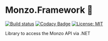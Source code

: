 # Monzo.Framework 🚀
[![Build status](https://ci.appveyor.com/api/projects/status/hdnrere1v5hgvrat?svg=true)](https://ci.appveyor.com/project/kiran94/monzo-framework)
[![Codacy Badge](https://api.codacy.com/project/badge/Grade/4f86df636f854a16a94a165dd8c509bb)](https://www.codacy.com/app/kiran94/Monzo.Framework?utm_source=github.com&amp;utm_medium=referral&amp;utm_content=kiran94/Monzo.Framework&amp;utm_campaign=Badge_Grade)
[![License: MIT](https://img.shields.io/badge/License-MIT-yellow.svg)](https://opensource.org/licenses/MIT)

Library to access the Monzo API via .NET
